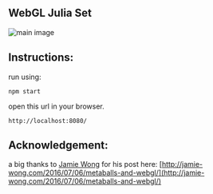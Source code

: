 WebGL Julia Set
--------
![main image](http://jonathan-potter.github.io/webgl-shaders/assets/julia-set.png "Julia Set")

Instructions:
--------

run using:
```
npm start
```
open this url in your browser.
```
http://localhost:8080/
```

Acknowledgement:
--------

a big thanks to [Jamie Wong](http://jamie-wong.com/) for his post here: [http://jamie-wong.com/2016/07/06/metaballs-and-webgl/](http://jamie-wong.com/2016/07/06/metaballs-and-webgl/)
